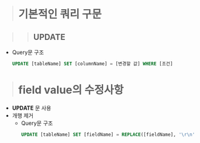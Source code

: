 > # 기본적인 쿼리 구문

>> ## UPDATE

- Query문 구조
  ```sql
  UPDATE [tableName] SET [columnName] = [변경할 값] WHERE [조건]
  ```

> # field value의 수정사항

- **UPDATE** 문 사용
- 개행 제거
  - Query문 구조
    ```sql
    UPDATE [tableName] SET [fieldName] = REPLACE([fieldName], '\r\n', '');
    ```
